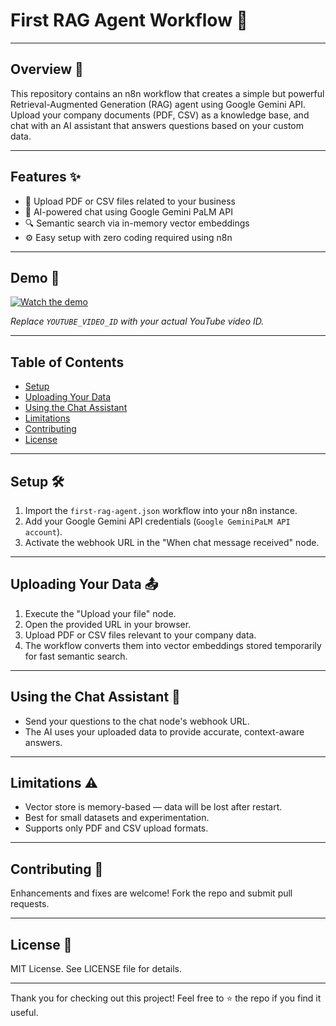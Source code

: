# First RAG Agent Workflow 🚀

---

## Overview 🧠
This repository contains an n8n workflow that creates a simple but powerful Retrieval-Augmented Generation (RAG) agent using Google Gemini API. Upload your company documents (PDF, CSV) as a knowledge base, and chat with an AI assistant that answers questions based on your custom data.

---

## Features ✨
- 📄 Upload PDF or CSV files related to your business  
- 🤖 AI-powered chat using Google Gemini PaLM API  
- 🔍 Semantic search via in-memory vector embeddings  
- ⚙️ Easy setup with zero coding required using n8n  

---

## Demo 🎥
[![Watch the demo](https://img.youtube.com/vi/YOUTUBE_VIDEO_ID/0.jpg)](https://www.youtube.com/watch?v=YOUTUBE_VIDEO_ID)

*Replace `YOUTUBE_VIDEO_ID` with your actual YouTube video ID.*

---

## Table of Contents
- [Setup](#setup)  
- [Uploading Your Data](#uploading-your-data)  
- [Using the Chat Assistant](#using-the-chat-assistant)  
- [Limitations](#limitations)  
- [Contributing](#contributing)  
- [License](#license)  

---

## Setup 🛠️
1. Import the `first-rag-agent.json` workflow into your n8n instance.  
2. Add your Google Gemini API credentials (`Google GeminiPaLM API account`).  
3. Activate the webhook URL in the "When chat message received" node.

---

## Uploading Your Data 📤
1. Execute the "Upload your file" node.  
2. Open the provided URL in your browser.  
3. Upload PDF or CSV files relevant to your company data.  
4. The workflow converts them into vector embeddings stored temporarily for fast semantic search.

---

## Using the Chat Assistant 💬
- Send your questions to the chat node's webhook URL.  
- The AI uses your uploaded data to provide accurate, context-aware answers.

---

## Limitations ⚠️
- Vector store is memory-based — data will be lost after restart.  
- Best for small datasets and experimentation.  
- Supports only PDF and CSV upload formats.

---

## Contributing 🤝
Enhancements and fixes are welcome! Fork the repo and submit pull requests.

---

## License 📄
MIT License. See LICENSE file for details.

---

Thank you for checking out this project! Feel free to ⭐ the repo if you find it useful.
